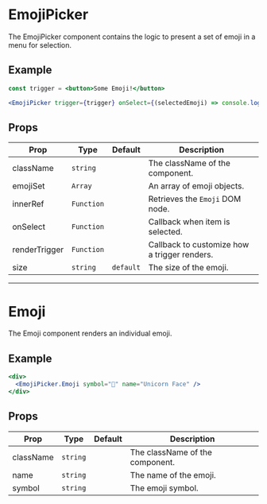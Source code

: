 # EmojiPicker

The EmojiPicker component contains the logic to present a set of emoji in a menu for selection.

## Example

```jsx
const trigger = <button>Some Emoji!</button>

<EmojiPicker trigger={trigger} onSelect={(selectedEmoji) => console.log(selectedEmoji) }/>
```

## Props

| Prop          | Type       | Default   | Description                                  |
| ------------- | ---------- | --------- | -------------------------------------------- |
| className     | `string`   |           | The className of the component.              |
| emojiSet      | `Array`    |           | An array of emoji objects.                   |
| innerRef      | `Function` |           | Retrieves the `Emoji` DOM node.              |
| onSelect      | `Function` |           | Callback when item is selected.              |
| renderTrigger | `Function` |           | Callback to customize how a trigger renders. |
| size          | `string`   | `default` | The size of the emoji.                       |

---

# Emoji

The Emoji component renders an individual emoji.

## Example

```jsx
<div>
  <EmojiPicker.Emoji symbol="🦄" name="Unicorn Face" />
</div>
```

## Props

| Prop      | Type     | Default | Description                     |
| --------- | -------- | ------- | ------------------------------- |
| className | `string` |         | The className of the component. |
| name      | `string` |         | The name of the emoji.          |
| symbol    | `string` |         | The emoji symbol.               |
